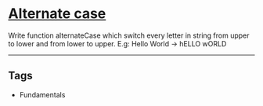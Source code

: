 # [Alternate case](https://www.codewars.com/kata/57a62154cf1fa5b25200031e)

Write function alternateCase which switch every letter in string from upper to lower and from lower to upper.
E.g: Hello World -> hELLO wORLD

---

## Tags

- Fundamentals
